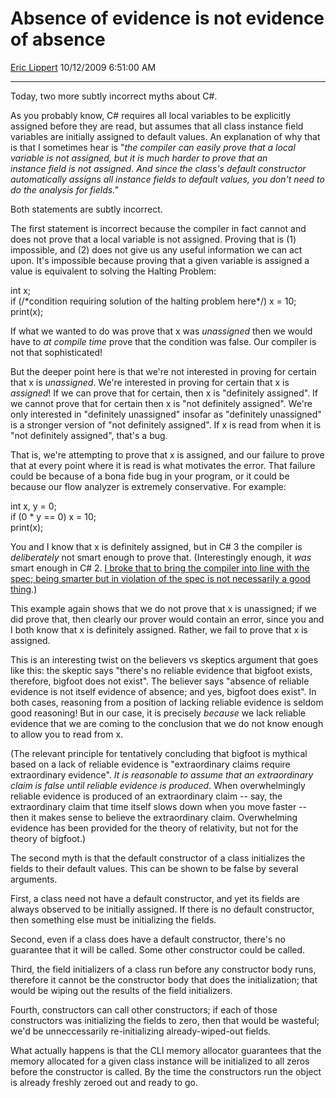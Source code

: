 <div id="page">

# Absence of evidence is not evidence of absence

[Eric Lippert](https://social.msdn.microsoft.com/profile/Eric%20Lippert) 10/12/2009 6:51:00 AM

-----

<div id="content">

<div class="mine">

Today, two more subtly incorrect myths about C\#.

As you probably know, C\# requires all local variables to be explicitly assigned before they are read, but assumes that all class instance field variables are initially assigned to default values. An explanation of why that is that I sometimes hear is "*the compiler can easily prove that a local variable is not assigned, but it is much harder to prove that an instance field is not assigned. And since the class's default constructor automatically assigns all instance fields to default values, you don't need to do the analysis for fields."*

Both statements are subtly incorrect.

The first statement is incorrect because the compiler in fact cannot and does not prove that a local variable is not assigned. Proving that is (1) impossible, and (2) does not give us any useful information we can act upon. It's impossible because proving that a given variable is assigned a value is equivalent to solving the Halting Problem:

<span class="code"> </span>

int x;  
if (/\*condition requiring solution of the halting problem here\*/) x = 10;  
print(x);

If what we wanted to do was prove that x was *unassigned* then we would have to *at compile time* prove that the condition was false. Our compiler is not that sophisticated\!

But the deeper point here is that we're not interested in proving for certain that x is *unassigned*. We're interested in proving for certain that x is *assigned*\! If we can prove that for certain, then x is "definitely assigned". If we cannot prove that for certain then x is "not definitely assigned". We're only interested in "definitely unassigned" insofar as "definitely unassigned" is a stronger version of "not definitely assigned". If x is read from when it is "not definitely assigned", that's a bug.

That is, we're attempting to prove that x is assigned, and our failure to prove that at every point where it is read is what motivates the error. That failure could be because of a bona fide bug in your program, or it could be because our flow analyzer is extremely conservative. For example:

<span class="code"> </span>

int x, y = 0;  
if (0 \* y == 0) x = 10;  
print(x);

You and I know that x is definitely assigned, but in C\# 3 the compiler is *deliberately* not smart enough to prove that. (Interestingly enough, it *was* smart enough in C\# 2. [I broke that to bring the compiler into line with the spec; being smarter but in violation of the spec is not necessarily a good thing](http://blogs.msdn.com/ericlippert/archive/2006/03/29/the-root-of-all-evil-part-two.aspx).) 

This example again shows that we do not prove that x is unassigned; if we did prove that, then clearly our prover would contain an error, since you and I both know that x is definitely assigned. Rather, we fail to prove that x is assigned.

This is an interesting twist on the believers vs skeptics argument that goes like this: the skeptic says "there's no reliable evidence that bigfoot exists, therefore, bigfoot does not exist". The believer says "absence of reliable evidence is not itself evidence of absence; and yes, bigfoot does exist". In both cases, reasoning from a position of lacking reliable evidence is seldom good reasoning\! But in our case, it is precisely *because* we lack reliable evidence that we are coming to the conclusion that we do not know enough to allow you to read from x.

(The relevant principle for tentatively concluding that bigfoot is mythical based on a lack of reliable evidence is "extraordinary claims require extraordinary evidence". *It* *is reasonable to assume that an extraordinary claim is false until reliable evidence is produced*. When overwhelmingly reliable evidence is produced of an extraordinary claim -- say, the extraordinary claim that time itself slows down when you move faster -- then it makes sense to believe the extraordinary claim. Overwhelming evidence has been provided for the theory of relativity, but not for the theory of bigfoot.)

The second myth is that the default constructor of a class initializes the fields to their default values. This can be shown to be false by several arguments.

First, a class need not have a default constructor, and yet its fields are always observed to be initially assigned. If there is no default constructor, then something else must be initializing the fields.

Second, even if a class does have a default constructor, there's no guarantee that it will be called. Some other constructor could be called.

Third, the field initializers of a class run before any constructor body runs, therefore it cannot be the constructor body that does the initialization; that would be wiping out the results of the field initializers.

Fourth, constructors can call other constructors; if each of those constructors was initializing the fields to zero, then that would be wasteful; we'd be unneccessarily re-initializing already-wiped-out fields.

What actually happens is that the CLI memory allocator guarantees that the memory allocated for a given class instance will be initialized to all zeros before the constructor is called. By the time the constructors run the object is already freshly zeroed out and ready to go.

 

</div>

</div>

</div>

